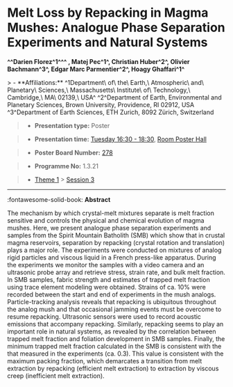 # Melt Loss by Repacking in Magma Mushes: Analogue Phase Separation Experiments and Natural Systems

**^^Darien Florez^1^^^ , Matej Pec^1^, Christian Huber^2^, Olivier Bachmann^3^, Edgar Marc Parmentier^2^, Hoagy Ghaffari^1^**

<!-- more -->> - **Affiliations:** ^1Department\ of\ the\ Earth,\ Atmospheric\ and\ Planetary\ Sciences,\ Massachusetts\ Institute\ of\ Technology,\ Cambridge,\ MA\ 02139,\ USA^ ^2^Department of Earth, Environmental and Planetary Sciences, Brown University, Providence, RI 02912, USA ^3^Department of Earth Sciences, ETH Zurich, 8092 Zürich, Switzerland

> - **Presentation type:** Poster

> - **Presentation time:** [Tuesday 16:30 - 18:30](../sessions_comparison.md#__tabbed_2_6), [Room Poster Hall](../maps_venue.md#__tabbed_1_1)

> - **Poster Board Number:** [278](../map_poster_boards.md#tuesday)

> - **Programme No:** 1.3.21

> - [Theme 1](../theme1.md) > [Session 3](../sessions/session-1-3.md)

--- 

:fontawesome-solid-book: **Abstract**

The mechanism by which crystal-melt mixtures separate is melt fraction sensitive and controls the physical and chemical evolution of magma mushes. Here, we present analogue phase separation experiments and samples from the Spirit Mountain Batholith (SMB) which show that in crustal magma reservoirs, separation by repacking (crystal rotation and translation) plays a major role. The experiments were conducted on mixtures of analog rigid particles and viscous liquid in a French press-like apparatus. During the experiments we monitor the samples with a video camera and an ultrasonic probe array and retrieve stress, strain rate, and bulk melt fraction. In SMB samples, fabric strength and estimates of trapped melt fraction using trace element modeling were obtained. Strains of ca. 10% were recorded between the start and end of experiments in the mush analogs. Particle-tracking analysis reveals that repacking is ubiquitous throughout the analog mush and that occasional jamming events must be overcome to resume repacking. Ultrasonic sensors were used to record acoustic emissions that accompany repacking. Similarly, repacking seems to play an important role in natural systems, as revealed by the correlation between trapped melt fraction and foliation development in SMB samples. Finally, the minimum trapped melt fraction calculated in the SMB is consistent with the that measured in the experiments (ca. 0.3). This value is consistent with the maximum packing fraction, which demarcates a transition from melt extraction by repacking (efficient melt extraction) to extraction by viscous creep (inefficient melt extraction).

